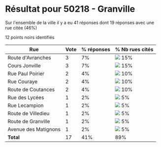 # Résultat pour 50218 - Granville

Sur l'ensemble de la ville il y a eu 41 réponses dont 19 réponses avec une rue citée (46%)

12 points noirs identifiés

| Rue | Vote | % réponses | % Nb rues cités|
|-----|------|------------|----------------|
| Route d'Avranches | 3 | 7% | <img src="../../img/bar_15.gif" />&nbsp;15%|
| Cours Jonville | 3 | 7% | <img src="../../img/bar_15.gif" />&nbsp;15%|
| Rue Paul Poirier | 2 | 4% | <img src="../../img/bar_10.gif" />&nbsp;10%|
| Rue Couraye | 2 | 4% | <img src="../../img/bar_10.gif" />&nbsp;10%|
| Route de Coutances | 2 | 4% | <img src="../../img/bar_10.gif" />&nbsp;10%|
| Rue des Lycées | 1 | 2% | <img src="../../img/bar_5.gif" />&nbsp;5%|
| Rue Lecampion | 1 | 2% | <img src="../../img/bar_5.gif" />&nbsp;5%|
| Route de Villedieu | 1 | 2% | <img src="../../img/bar_5.gif" />&nbsp;5%|
| Route de Granville | 1 | 2% | <img src="../../img/bar_5.gif" />&nbsp;5%|
| Avenue des Matignons | 1 | 2% | <img src="../../img/bar_5.gif" />&nbsp;5%|
| **Total** | 17 | 41% | 89%|
